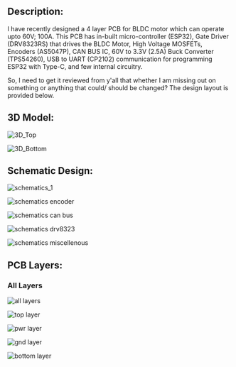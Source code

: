 
## Description:

I have recently designed a 4 layer PCB for BLDC motor which can operate upto 60V; 100A. This PCB has in-built micro-controller (ESP32), Gate Driver (DRV8323RS) that drives the BLDC Motor, High Voltage MOSFETs, Encoders (AS5047P), CAN BUS IC, 60V to 3.3V (2.5A) Buck Converter (TPS54260), USB to UART (CP2102) communication for programming ESP32 with Type-C, and few internal circuitry.

So, I need to get it reviewed from y'all that whether I am missing out on something or anything that could/ should be changed?
The design layout is provided below.

## 3D Model:

![3D_Top](3D_Top.png)

![3D_Bottom](3D_Bottom.png)


## Schematic Design:

![schematics_1](schematics_root.png)

![schematics encoder](schematics_encoder.png)

![schematics can bus](schematics_can-bus.png)

![schematics drv8323](schematics_drv8323.png)

![schematics miscellenous](schematics_temp-sensor.png)


## PCB Layers:

### All Layers

![all layers](pcb_all.png)

![top layer](pcb_fcu.png)

![pwr layer](pcb_pwr.png)

![gnd layer](pcb_gnd.png)

![bottom layer](pcb_bcu.png)
